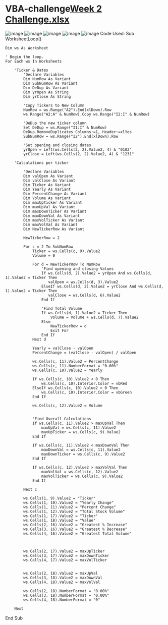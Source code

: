 # VBA-challenge[Week 2 Challenge.xlsx](https://github.com/user-attachments/files/16631326/Week.2.Challenge.xlsx)
![image](https://github.com/user-attachments/assets/4b49a072-606a-4e7d-8bc2-8f8afe465aa2)
![image](https://github.com/user-attachments/assets/ca456a8a-bb31-48aa-ae0c-e7993d7f9f1f)
![image](https://github.com/user-attachments/assets/70bbf3b9-2bda-4d1a-bedc-30b53e243e9a)
![image](https://github.com/user-attachments/assets/bd9f88e1-22b2-47d7-8fb8-9e8a40fcf7ac)
![image](https://github.com/user-attachments/assets/9a5172a2-a1f6-48a6-86cd-d42b88b93b0b)
Code Used: Sub WorksheetLoop()

    Dim ws As Worksheet

    ' Begin the loop.
    For Each ws In Worksheets
        
        'Ticker & Dates
            'Declare Variables
            Dim NumRow As Variant
            Dim SubNumRow As Variant
            Dim DeDup As Variant
            Dim yrOpen As String
            Dim yrClose As String
            
            'Copy Tickers to New Column
            NumRow = ws.Range("A2").End(xlDown).Row
            ws.Range("A2:A" & NumRow).Copy ws.Range("I2:I" & NumRow)
            
            'DeDup the new ticker column
            Set DeDup = ws.Range("I1:I" & NumRow)
            DeDup.RemoveDuplicates Columns:=1, Header:=xlYes
            SubNumRow = ws.Range("I2").End(xlDown).Row
    
            'Set opening and closing dates
            yrOpen = Left(ws.Cells(2, 2).Value2, 4) & "0102"
            yrClose = Left(ws.Cells(2, 2).Value2, 4) & "1231"

        'Calculations per ticker

            'Declare Variables
            Dim valOpen As Variant
            Dim valClose As Variant
            Dim Ticker As Variant
            Dim Yearly As Variant
            Dim PercentChange As Variant
            Dim Volume As Variant
            Dim maxUpTicker As Variant
            Dim maxUpVal As Variant
            Dim maxDownTicker As Variant
            Dim maxDownVal As Variant
            Dim maxVolTicker As Variant
            Dim maxVolVal As Variant
            Dim NewTickerRow As Variant
            
            NewTickerRow = 2

            For c = 2 To SubNumRow
                Ticker = ws.Cells(c, 9).Value2
                Volume = 0
                
                For d = NewTickerRow To NumRow
                    'Find opening and closing Values
                    If ws.Cells(d, 2).Value2 = yrOpen And ws.Cells(d, 1).Value2 = Ticker Then
                       valOpen = ws.Cells(d, 3).Value2
                    ElseIf ws.Cells(d, 2).Value2 = yrClose And ws.Cells(d, 1).Value2 = Ticker Then
                       valClose = ws.Cells(d, 6).Value2
                    End If

                    'Find Total Volume
                    If ws.Cells(d, 1).Value2 = Ticker Then
                        Volume = Volume + ws.Cells(d, 7).Value2
                    Else
                        NewTickerRow = d
                        Exit For
                    End If
                Next d

                Yearly = valClose - valOpen
                PercentChange = (valClose - valOpen) / valOpen

                ws.Cells(c, 11).Value2 = PercentChange
                ws.Cells(c, 11).NumberFormat = "0.00%"
                ws.Cells(c, 10).Value2 = Yearly

                If ws.Cells(c, 10).Value2 < 0 Then
                    ws.Cells(c, 10).Interior.Color = vbRed
                ElseIf ws.Cells(c, 10).Value2 > 0 Then
                    ws.Cells(c, 10).Interior.Color = vbGreen
                End If

                ws.Cells(c, 12).Value2 = Volume
                
                
                'Find Overall Calculations
                If ws.Cells(c, 11).Value2 > maxUpVal Then
                    maxUpVal = ws.Cells(c, 11).Value2
                    maxUpTicker = ws.Cells(c, 9).Value2
                End If

                If ws.Cells(c, 11).Value2 < maxDownVal Then
                    maxDownVal = ws.Cells(c, 11).Value2
                    maxDownTicker = ws.Cells(c, 9).Value2
                End If

                If ws.Cells(c, 12).Value2 > maxVolVal Then
                    maxVolVal = ws.Cells(c, 12).Value2
                    maxVolTicker = ws.Cells(c, 9).Value2
                End If
                
            Next c

            ws.Cells(1, 9).Value2 = "Ticker"
            ws.Cells(1, 10).Value2 = "Yearly Change"
            ws.Cells(1, 11).Value2 = "Percent Change"
            ws.Cells(1, 12).Value2 = "Total Stock Volume"
            ws.Cells(1, 17).Value2 = "Ticker"
            ws.Cells(1, 18).Value2 = "Value"
            ws.Cells(2, 16).Value2 = "Greatest % Increase"
            ws.Cells(3, 16).Value2 = "Greatest % Decrease"
            ws.Cells(4, 16).Value2 = "Greatest Total Volume"



            ws.Cells(2, 17).Value2 = maxUpTicker
            ws.Cells(3, 17).Value2 = maxDownTicker
            ws.Cells(4, 17).Value2 = maxVolTicker


            ws.Cells(2, 18).Value2 = maxUpVal
            ws.Cells(3, 18).Value2 = maxDownVal
            ws.Cells(4, 18).Value2 = maxVolVal

            ws.Cells(2, 18).NumberFormat = "0.00%"
            ws.Cells(3, 18).NumberFormat = "0.00%"
            ws.Cells(4, 18).NumberFormat = "0"

        Next
        
           
End Sub
    


